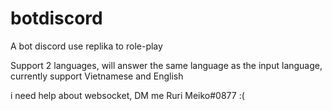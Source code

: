 # botdiscord
A bot discord use replika to role-play

Support 2 languages, will answer the same language as the input language, currently support Vietnamese and English

i need help about websocket, DM me Ruri Meiko#0877 :(
